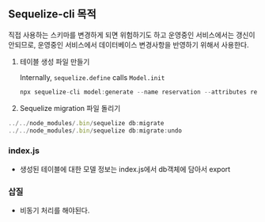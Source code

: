 ## Sequelize-cli 목적 

직접 사용하는 스키마를 변경하게 되면 위험하기도 하고 운영중인 서비스에서는 갱신이 안되므로, 운영중인 서비스에서 데이터베이스 변경사항을 반영하기 위해서 사용한다. 

1. 테이블 생성 파일 만들기

   Internally, `sequelize.define` calls `Model.init`

   ```javascript
   npx sequelize-cli model:generate --name reservation --attributes reserveid:integer
   ```

2. Sequelize migration 파일 돌리기

```javascript
../../node_modules/.bin/sequelize db:migrate
../../node_modules/.bin/sequelize db:migrate:undo
```

### index.js

-  생성된 테이블에 대한 모델 정보는 index.js에서 db객체에 담아서 export



### 삽질

- 비동기 처리를 해야된다.